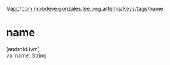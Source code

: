 //[app](../../../../index.md)/[com.mobdeve.gonzales.lee.ong.artemis](../../index.md)/[Keys](../index.md)/[tags](index.md)/[name](name.md)

# name

[androidJvm]\
val [name](name.md): [String](https://kotlinlang.org/api/latest/jvm/stdlib/kotlin/-string/index.html)
